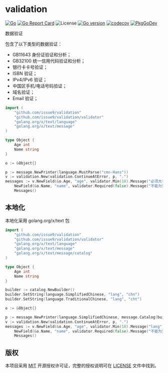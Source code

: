 # validation

[![Go](https://github.com/issue9/validation/workflows/Test/badge.svg)](https://github.com/issue9/validation/actions?query=workflow%3ATest)
[![Go Report Card](https://goreportcard.com/badge/github.com/issue9/validation)](https://goreportcard.com/report/github.com/issue9/validation)
![License](https://img.shields.io/github/license/issue9/validation)
[![Go version](https://img.shields.io/github/go-mod/go-version/issue9/validation)](https://golang.org)
[![codecov](https://codecov.io/gh/issue9/validation/branch/master/graph/badge.svg)](https://codecov.io/gh/issue9/validation)
[![PkgGoDev](https://pkg.go.dev/badge/github.com/issue9/validation)](https://pkg.go.dev/github.com/issue9/validation)

数据验证

包含了以下类型的数据验证：

- GB11643 身份证验证和分析；
- GB32100 统一信用代码验证和分析；
- 银行卡卡号验证；
- ISBN 验证；
- IPv4/IPv6 验证；
- 中国区手机/电话号码验证；
- 域名验证；
- Email 验证；

```go
import (
    "github.com/issue9/validation"
    "github.com/issue9/validation/validator"
    "golang.org/x/text/language"
    "golang.org/x/text/message"
)

type Object {
    Age int
    Name string
}

o := &Object{}

p := message.NewPrinter(language.MustParse("cmn-Hans"))
v := validation.New(validation.ContinueAtError, p, ".")
messages := v.NewField(&o.Age, "age", validator.Min(18).Message("必须大于 18")).
    NewField(&o.Name, "name", validator.Required(false).Message("不能为空")).
    Messages()
```

## 本地化

本地化采用 golang.org/x/text 包

```go
import (
    "github.com/issue9/validation"
    "github.com/issue9/validation/validator"
    "golang.org/x/text/language"
    "golang.org/x/text/message"
    "golang.org/x/text/message/catalog"
)

type Object {
    Age int
    Name string
}

builder := catalog.NewBuilder()
builder.SetString(language.SimplifiedChinese, "lang", "chn")
builder.SetString(language.TraditionalChinese, "lang", "cht")

o := &Object{}

p := message.NewPrinter(language.SimplifiedChinese, message.Catalog(builder))
v := validation.New(validation.ContinueAtError, p, ".")
messages := v.NewField(&o.Age, "age", validator.Min(18).Message("lang")). // 根据 p 的不同，会输出不同内容
    NewField(&o.Name, "name", validator.Required(false).Message("不能为空")).
    Messages()
```

## 版权

本项目采用 [MIT](https://opensource.org/licenses/MIT) 开源授权许可证，完整的授权说明可在 [LICENSE](LICENSE) 文件中找到。
